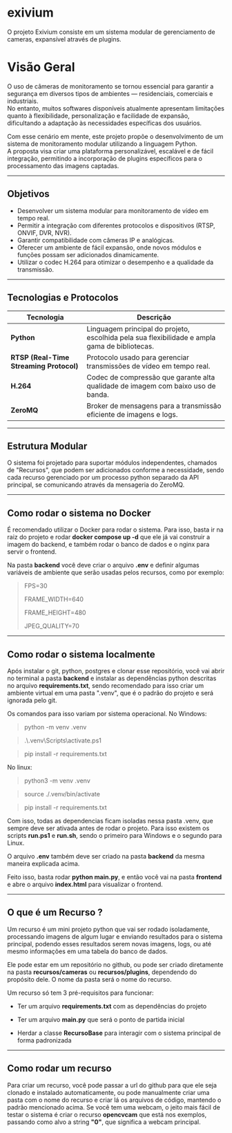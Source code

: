 # exivium
O projeto Exivium consiste em um sistema modular de gerenciamento de cameras, expansível através de plugins. 

# Visão Geral

O uso de câmeras de monitoramento se tornou essencial para garantir a segurança em diversos tipos de ambientes — residenciais, comerciais e industriais.  
No entanto, muitos softwares disponíveis atualmente apresentam limitações quanto à flexibilidade, personalização e facilidade de expansão, dificultando a adaptação às necessidades específicas dos usuários.

Com esse cenário em mente, este projeto propõe o desenvolvimento de um sistema de monitoramento modular utilizando a linguagem Python.  
A proposta visa criar uma plataforma personalizável, escalável e de fácil integração, permitindo a incorporação de plugins específicos para o processamento das imagens captadas.

---

## Objetivos

- Desenvolver um sistema modular para monitoramento de vídeo em tempo real.  
- Permitir a integração com diferentes protocolos e dispositivos (RTSP, ONVIF, DVR, NVR).  
- Garantir compatibilidade com câmeras IP e analógicas.  
- Oferecer um ambiente de fácil expansão, onde novos módulos e funções possam ser adicionados dinamicamente.  
- Utilizar o codec H.264 para otimizar o desempenho e a qualidade da transmissão.

---

## Tecnologias e Protocolos

| Tecnologia | Descrição |
|-------------|------------|
| **Python** | Linguagem principal do projeto, escolhida pela sua flexibilidade e ampla gama de bibliotecas. |
| **RTSP (Real-Time Streaming Protocol)** | Protocolo usado para gerenciar transmissões de vídeo em tempo real. |
| **H.264** | Codec de compressão que garante alta qualidade de imagem com baixo uso de banda. |
| **ZeroMQ** | Broker de mensagens para a transmissão eficiente de imagens e logs. |

---

## Estrutura Modular

O sistema foi projetado para suportar módulos independentes, chamados de "Recursos", que podem ser adicionados conforme a necessidade, sendo cada recurso gerenciado por um processo python separado da API principal, se comunicando através da mensageria do ZeroMQ.

---

## Como rodar o sistema no Docker

É recomendado utilizar o Docker para rodar o sistema. Para isso, basta ir na raiz do projeto e rodar **docker compose up -d** que ele já vai construir a imagem do backend, e também rodar o banco de dados e o nginx para servir o frontend.

Na pasta **backend** você deve criar o arquivo **.env** e definir algumas variáveis de ambiente que serão usadas pelos recursos, como por exemplo:

>FPS=30
>
>FRAME_WIDTH=640
>
>FRAME_HEIGHT=480
>
>JPEG_QUALITY=70

---

## Como rodar o sistema localmente

Após instalar o git, python, postgres e clonar esse repositório, você vai abrir no terminal a pasta **backend** e instalar as dependências python descritas no arquivo **requirements.txt**, sendo recomendado para isso criar um ambiente virtual em uma pasta ".venv", que é o padrão do projeto e será ignorada pelo git.

Os comandos para isso variam por sistema operacional. No Windows:

> python -m venv .venv

> .\\.venv\Scripts\activate.ps1

> pip install -r requirements.txt

No linux:

> python3 -m venv .venv

> source ./.venv/bin/activate

> pip install -r requirements.txt

Com isso, todas as dependencias ficam isoladas nessa pasta .venv, que sempre deve ser ativada antes de rodar o projeto. Para isso existem os scripts **run.ps1** e **run.sh**, sendo o primeiro para Windows e o segundo para Linux.

O arquivo **.env** também deve ser criado na pasta **backend** da mesma maneira explicada acima.

Feito isso, basta rodar **python main.py**, e então você vai na pasta **frontend** e abre o arquivo **index.html** para visualizar o frontend.

---

## O que é um Recurso ?

Um recurso é um mini projeto python que vai ser rodado isoladamente, processando imagens de algum lugar e enviando resultados para o sistema principal, podendo esses resultados serem novas imagens, logs, ou até mesmo informações em uma tabela do banco de dados.

Ele pode estar em um repositório no github, ou pode ser criado diretamente na pasta **recursos/cameras** ou **recursos/plugins**, dependendo do propósito dele. O nome da pasta será o nome do recurso.

Um recurso só tem 3 pré-requisitos para funcionar:

- Ter um arquivo **requirements.txt** com as dependências do projeto

- Ter um arquivo **main.py** que será o ponto de partida inicial

- Herdar a classe **RecursoBase** para interagir com o sistema principal de forma padronizada

---

## Como rodar um recurso

Para criar um recurso, você pode passar a url do github para que ele seja clonado e instalado automaticamente, ou pode manualmente criar uma pasta com o nome do recurso e criar lá os arquivos de código, mantendo o padrão mencionado acima.
Se você tem uma webcam, o jeito mais fácil de testar o sistema é criar o recurso **opencvcam** que está nos exemplos, passando como alvo a string **"0"**, que significa a webcam principal.